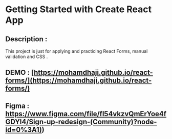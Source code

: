 # Getting Started with Create React App

## Description : 

This project is just for applying and practicing React Forms, manual validation and CSS .

## DEMO : [https://mohamdhaji.github.io/react-forms/](https://mohamdhaji.github.io/react-forms/)

## Figma : [https://www.figma.com/file/fl54vkzvQmErYoe4fGDYl4/Sign-up-redesign-(Community)?node-id=0%3A1)](https://www.figma.com/file/fl54vkzvQmErYoe4fGDYl4/Sign-up-redesign-(Community)?node-id=0%3A1))





